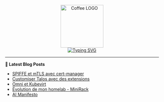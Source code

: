 <p align="center">
    <img src="https://avatars.githubusercontent.com/u/168379399" width="140px" alt="Coffee LOGO"/>
    <br>
    <a href="https://une-tasse-de.cafe"><img src="https://readme-typing-svg.herokuapp.com?font=Fira+Code&pause=1000&color=4c4131&background=FFFFFF00&center=true&vCenter=true&width=435&lines=Une-tasse-de.cafe;Need%2Fa%2FKawa?;Coffee-Blogger" alt="Typing SVG" /></a>
</p>

 -------

**📝 Latest Blog Posts**

<!-- BLOG-POST-LIST:START -->
- [SPIFFE et mTLS avec cert-manager](https://une-tasse-de.cafe/blog/spiffe/)
- [Customiser Talos avec des extensions](https://une-tasse-de.cafe/blog/talos-ext/)
- [Omni et Kubevirt](https://une-tasse-de.cafe/blog/omni/)
- [Évolution de mon homelab - MiniRack](https://une-tasse-de.cafe/blog/minirack/)
- [AI Manifesto](https://une-tasse-de.cafe/ai/)
<!-- BLOG-POST-LIST:END -->
